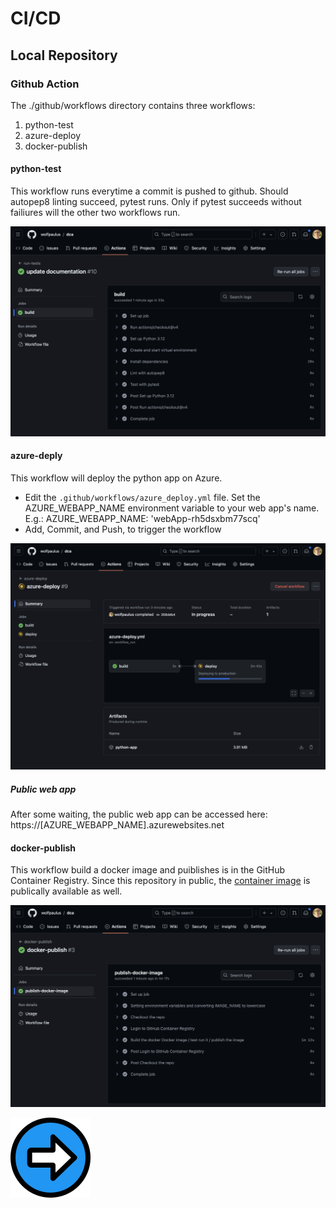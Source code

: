 # CI/CD
## Local Repository
### Github Action
 The ./github/workflows directory contains three workflows:
 1. python-test
 1. azure-deploy
 1. docker-publish

#### python-test
This workflow runs everytime a commit is pushed to github.
Should autopep8 linting succeed, pytest runs. Only if pytest succeeds without failiures will the other two workflows run.  

![](./python-test.png)

#### azure-deply 
This workflow will deploy the python app on Azure.
- Edit the ```.github/workflows/azure_deploy.yml``` file. Set the AZURE_WEBAPP_NAME environment variable to your web app's name.
E.g.: AZURE_WEBAPP_NAME: 'webApp-rh5dsxbm77scq'
- Add, Commit, and Push, to trigger the workflow

![](./azure-deploy.png)

##### Public web app
After some waiting, the public web app can be accessed here: https://[AZURE_WEBAPP_NAME].azurewebsites.net
 
#### docker-publish
This workflow build a docker image and puiblishes is in the GitHub Container Registry. Since this repository in public, the [container image](https://github.com/users/wolfpaulus/packages/container/package/dca) is publically available as well.

![](./docker-publish.png)

[![Next](./next.png)](./5.md)